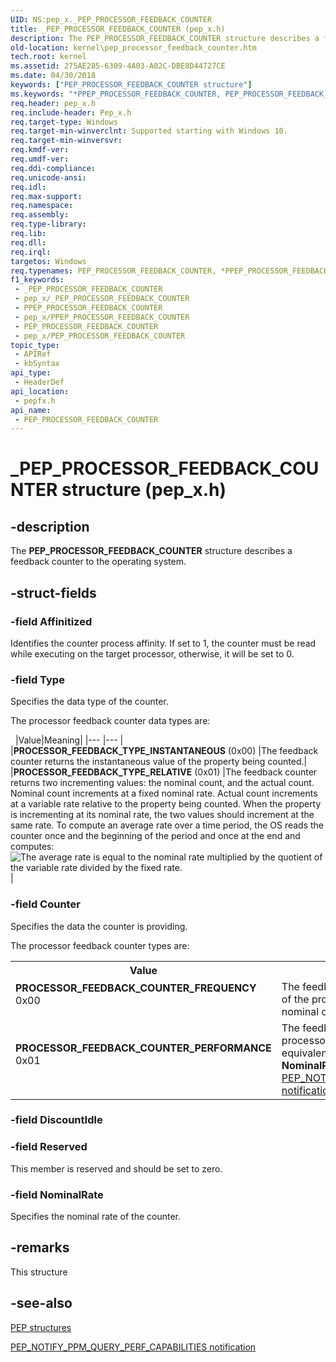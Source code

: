 ```yaml
---
UID: NS:pep_x._PEP_PROCESSOR_FEEDBACK_COUNTER
title: _PEP_PROCESSOR_FEEDBACK_COUNTER (pep_x.h)
description: The PEP_PROCESSOR_FEEDBACK_COUNTER structure describes a feedback counter to the operating system.
old-location: kernel\pep_processor_feedback_counter.htm
tech.root: kernel
ms.assetid: 275AE285-6309-4A03-A02C-DBE8D44727CE
ms.date: 04/30/2018
keywords: ["PEP_PROCESSOR_FEEDBACK_COUNTER structure"]
ms.keywords: "*PPEP_PROCESSOR_FEEDBACK_COUNTER, PEP_PROCESSOR_FEEDBACK_COUNTER, PEP_PROCESSOR_FEEDBACK_COUNTER structure [Kernel-Mode Driver Architecture], PPEP_PROCESSOR_FEEDBACK_COUNTER, PPEP_PROCESSOR_FEEDBACK_COUNTER structure pointer [Kernel-Mode Driver Architecture], PROCESSOR_FEEDBACK_COUNTER_FREQUENCY, PROCESSOR_FEEDBACK_COUNTER_PERFORMANCE, PROCESSOR_FEEDBACK_TYPE_INSTANTANEOUS, PROCESSOR_FEEDBACK_TYPE_RELATIVE, _PEP_PROCESSOR_FEEDBACK_COUNTER, kernel.pep_processor_feedback_counter, pepfx/PEP_PROCESSOR_FEEDBACK_COUNTER, pepfx/PPEP_PROCESSOR_FEEDBACK_COUNTER"
req.header: pep_x.h
req.include-header: Pep_x.h
req.target-type: Windows
req.target-min-winverclnt: Supported starting with Windows 10.
req.target-min-winversvr: 
req.kmdf-ver: 
req.umdf-ver: 
req.ddi-compliance: 
req.unicode-ansi: 
req.idl: 
req.max-support: 
req.namespace: 
req.assembly: 
req.type-library: 
req.lib: 
req.dll: 
req.irql: 
targetos: Windows
req.typenames: PEP_PROCESSOR_FEEDBACK_COUNTER, *PPEP_PROCESSOR_FEEDBACK_COUNTER
f1_keywords:
 - _PEP_PROCESSOR_FEEDBACK_COUNTER
 - pep_x/_PEP_PROCESSOR_FEEDBACK_COUNTER
 - PPEP_PROCESSOR_FEEDBACK_COUNTER
 - pep_x/PPEP_PROCESSOR_FEEDBACK_COUNTER
 - PEP_PROCESSOR_FEEDBACK_COUNTER
 - pep_x/PEP_PROCESSOR_FEEDBACK_COUNTER
topic_type:
 - APIRef
 - kbSyntax
api_type:
 - HeaderDef
api_location:
 - pepfx.h
api_name:
 - PEP_PROCESSOR_FEEDBACK_COUNTER
---
```


# _PEP_PROCESSOR_FEEDBACK_COUNTER structure (pep_x.h)


## -description

The <b>PEP_PROCESSOR_FEEDBACK_COUNTER</b> structure describes a feedback counter to the operating system.

## -struct-fields

### -field Affinitized

Identifies the counter process affinity. If set to 1, the counter must be read while executing on the target processor, otherwise, it will be set to 0.

### -field Type

Specifies the data type of the counter.


The processor feedback counter data types are:

 
|Value|Meaning|
|--- |--- |
|**PROCESSOR_FEEDBACK_TYPE_INSTANTANEOUS** (0x00) |The feedback counter returns the instantaneous value of the property being counted.|
|**PROCESSOR_FEEDBACK_TYPE_RELATIVE** (0x01) |The feedback counter returns two incrementing values: the nominal count, and the actual count. Nominal count increments at a fixed nominal rate. Actual count increments at a variable rate relative to the property being counted. When the property is incrementing at its nominal rate, the two values should increment at the same rate. To compute an average rate over a time period, the OS reads the counter once and the beginning of the period and once at the end and computes: ![The average rate is equal to the nominal rate multiplied by the quotient of the variable rate divided by the fixed rate.](images/PEP_PROCESSOR_FEEDBACK_COUNTER_equation.png)|

### -field Counter

Specifies the data the counter is providing.


The processor feedback counter types are:



<table>
<tr>
<th>Value</th>
<th>Meaning</th>
</tr>
<tr>
<td width="40%"><a id="PROCESSOR_FEEDBACK_COUNTER_FREQUENCY_"></a><a id="processor_feedback_counter_frequency_"></a><dl>
<dt><b>PROCESSOR_FEEDBACK_COUNTER_FREQUENCY </b></dt>
<dt>0x00</dt>
</dl>
</td>
<td width="60%">
The feedback counter returns the clock speed of the processor. The nominal rate is the nominal clock speed, in MHz.

</td>
</tr>
<tr>
<td width="40%"><a id="PROCESSOR_FEEDBACK_COUNTER_PERFORMANCE"></a><a id="processor_feedback_counter_performance"></a><dl>
<dt><b>PROCESSOR_FEEDBACK_COUNTER_PERFORMANCE</b></dt>
<dt>0x01</dt>
</dl>
</td>
<td width="60%">
The feedback counter returns the current processor performance. The nominal rate is equivalent to the processor's <b>NominalPerformance</b> (see <a href="https://docs.microsoft.com/windows-hardware/drivers/ddi/pepfx/ns-pepfx-_pep_ppm_query_perf_capabilities">PEP_NOTIFY_PPM_QUERY_PERF_CAPABILITIES notification</a>).

</td>
</tr>
</table>

### -field DiscountIdle

### -field Reserved

This member is reserved and should be set to zero.

### -field NominalRate

Specifies the nominal rate of the counter.

## -remarks

This structure

## -see-also

<a href="https://docs.microsoft.com/windows-hardware/drivers/ddi/index">PEP structures</a>



<a href="https://docs.microsoft.com/windows-hardware/drivers/ddi/pepfx/ns-pepfx-_pep_ppm_query_perf_capabilities">PEP_NOTIFY_PPM_QUERY_PERF_CAPABILITIES notification</a>

